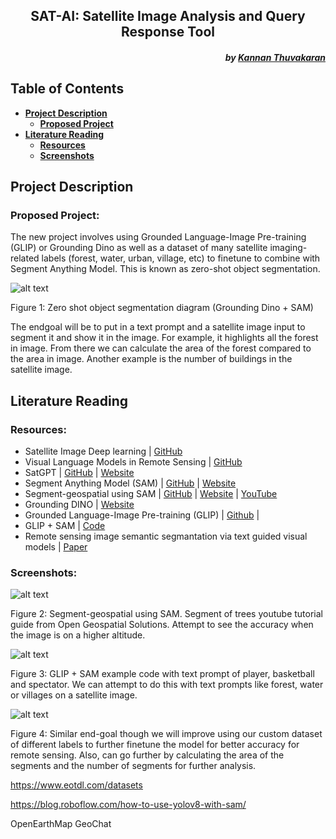 <h2 align="center">SAT-AI: Satellite Image Analysis and Query Response Tool</h2>

<h5 align="right">by <a href="https://github.com/KannanThuvakaran">Kannan Thuvakaran</a>


## Table of Contents

- **[Project Description](#project-description)**
    - **[Proposed Project](#proposed-project)**
- **[Literature Reading](#literature-reading)**
    - **[Resources](#resources)**
    - **[Screenshots](#screenshots)**

## Project Description 

### Proposed Project:

The new project involves using Grounded Language-Image Pre-training (GLIP) or Grounding Dino as well as a dataset of many satellite imaging-related labels (forest, water, urban, village, etc) to finetune to combine with Segment Anything Model. This is known as zero-shot object segmentation.

![alt text](images/image1.png)

Figure 1: Zero shot object segmentation diagram (Grounding Dino + SAM)

The endgoal will be to put in a text prompt and a satellite image input to segment it and show it in the image. For example, it highlights all the forest in image. From there we can calculate the area of the forest compared to the area in image. Another example is the number of buildings in the satellite image.

## Literature Reading

### Resources:
- Satellite Image Deep learning | [GitHub](https://github.com/satellite-image-deep-learning)
- Visual Language Models in Remote Sensing | [GitHub](https://github.com/lzw-lzw/awesome-remote-sensing-vision-language-models.git)
- SatGPT | [GitHub](https://github.com/lalligagger/satgpt.git) | [Website](https://satgpt.net/) 
- Segment Anything Model (SAM) | [GitHub](https://github.com/facebookresearch/segment-anything.git) | [Website](https://segment-anything.com/)
- Segment-geospatial using SAM | [GitHub](https://github.com/opengeos/segment-geospatial.git) | [Website](https://samgeo.gishub.org/examples/text_prompts_batch/) | [YouTube](https://www.youtube.com/watch?v=cSDvuv1zRos&ab_channel=OpenGeospatialSolutions)
- Grounding DINO | [Website](https://huggingface.co/docs/transformers/en/model_doc/grounding-dino)
- Grounded Language-Image Pre-training (GLIP) | [Github](https://github.com/microsoft/GLIP) |
- GLIP + SAM | [Code](https://colab.research.google.com/drive/1kfdizAJiD5_t-M6yFBB6t2vzGrYg8SJc#scrollTo=p2xul283jTt7)
- Remote sensing image semantic segmantation via text guided visual models | [Paper](https://arxiv.org/pdf/2304.10597)

### Screenshots:

![alt text](images/image2.png)

Figure 2: Segment-geospatial using SAM. Segment of trees youtube tutorial guide from Open Geospatial Solutions. Attempt to see the accuracy when the image is on a higher altitude.

![alt text](images/image3.png)

Figure 3: GLIP + SAM example code with text prompt of player, basketball and spectator. We can attempt to do this with text prompts like forest, water or villages on a satellite image.

![alt text](images/image4.png)

Figure 4: Similar end-goal though we will improve using our custom dataset of different labels to further finetune the model for better accuracy for remote sensing. Also, can go further by calculating the area of the segments and the number of segments for further analysis.

https://www.eotdl.com/datasets

https://blog.roboflow.com/how-to-use-yolov8-with-sam/


OpenEarthMap
GeoChat
